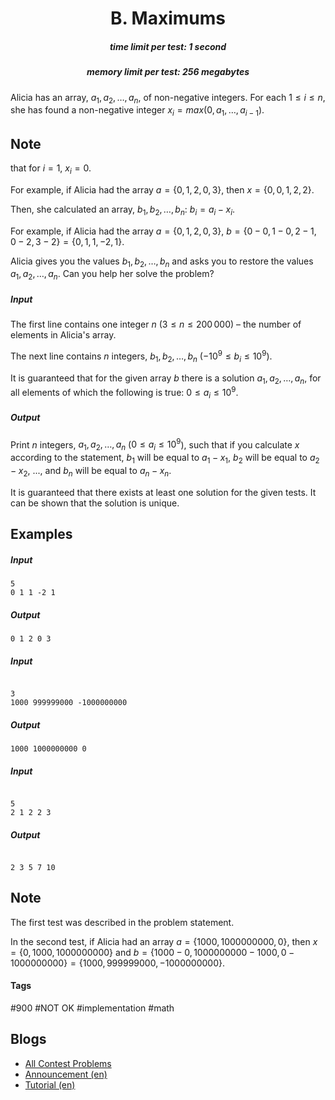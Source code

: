 <h1 style='text-align: center;'> B. Maximums</h1>

<h5 style='text-align: center;'>time limit per test: 1 second</h5>
<h5 style='text-align: center;'>memory limit per test: 256 megabytes</h5>

Alicia has an array, $a_1, a_2, \ldots, a_n$, of non-negative integers. For each $1 \leq i \leq n$, she has found a non-negative integer $x_i = max(0, a_1, \ldots, a_{i-1})$. 
## Note

 that for $i=1$, $x_i = 0$.

For example, if Alicia had the array $a = \{0, 1, 2, 0, 3\}$, then $x = \{0, 0, 1, 2, 2\}$.

Then, she calculated an array, $b_1, b_2, \ldots, b_n$: $b_i = a_i - x_i$.

For example, if Alicia had the array $a = \{0, 1, 2, 0, 3\}$, $b = \{0-0, 1-0, 2-1, 0-2, 3-2\} = \{0, 1, 1, -2, 1\}$.

Alicia gives you the values $b_1, b_2, \ldots, b_n$ and asks you to restore the values $a_1, a_2, \ldots, a_n$. Can you help her solve the problem?

##### Input

The first line contains one integer $n$ ($3 \leq n \leq 200\,000$) – the number of elements in Alicia's array.

The next line contains $n$ integers, $b_1, b_2, \ldots, b_n$ ($-10^9 \leq b_i \leq 10^9$).

It is guaranteed that for the given array $b$ there is a solution $a_1, a_2, \ldots, a_n$, for all elements of which the following is true: $0 \leq a_i \leq 10^9$.

##### Output

Print $n$ integers, $a_1, a_2, \ldots, a_n$ ($0 \leq a_i \leq 10^9$), such that if you calculate $x$ according to the statement, $b_1$ will be equal to $a_1 - x_1$, $b_2$ will be equal to $a_2 - x_2$, ..., and $b_n$ will be equal to $a_n - x_n$.

It is guaranteed that there exists at least one solution for the given tests. It can be shown that the solution is unique.

## Examples

##### Input


```text
5
0 1 1 -2 1
```
##### Output


```text
0 1 2 0 3 
```
##### Input

```text

3
1000 999999000 -1000000000

```
##### Output


```text
1000 1000000000 0 
```
##### Input

```text

5
2 1 2 2 3

```
##### Output


```text

2 3 5 7 10 
```
## Note

The first test was described in the problem statement.

In the second test, if Alicia had an array $a = \{1000, 1000000000, 0\}$, then $x = \{0, 1000, 1000000000\}$ and $b = \{1000-0, 1000000000-1000, 0-1000000000\} = \{1000, 999999000, -1000000000\}$.



#### Tags 

#900 #NOT OK #implementation #math 

## Blogs
- [All Contest Problems](../Codeforces_Global_Round_7.md)
- [Announcement (en)](../blogs/Announcement_(en).md)
- [Tutorial (en)](../blogs/Tutorial_(en).md)
